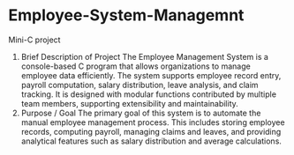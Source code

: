 # Employee-System-Managemnt
Mini-C project
1. Brief Description of Project
The Employee Management System is a console-based C program that allows organizations to
manage employee data efficiently. The system supports employee record entry, payroll computation,
salary distribution, leave analysis, and claim tracking. It is designed with modular functions
contributed by multiple team members, supporting extensibility and maintainability.
2. Purpose / Goal
The primary goal of this system is to automate the manual employee management process. This
includes storing employee records, computing payroll, managing claims and leaves, and providing
analytical features such as salary distribution and average calculations.

